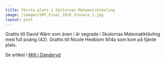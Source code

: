 ```yaml
---
title: Första plats i Skolornas Matematiktävling
image: /images/SMT_Final_2016_Vinnare_1.jpg
layout: post
---
```


Grattis till David Wärn som även i år segrade i Skolornas Matematiktävling med full poäng (42). Grattis till Nicole Hedblom N14a som kom på fjärde plats.

Se artikel i [Mitt i Danderyd](https://mitti.se/nyheter/danderyd-matte-igen/?omrade=danderyd)
